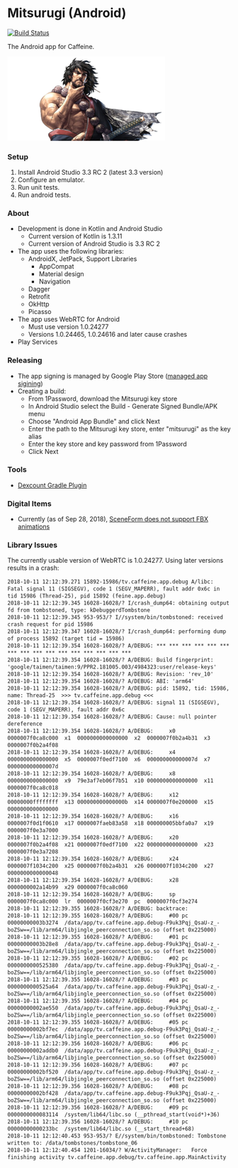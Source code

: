 # Mitsurugi (Android)

[![Build Status](https://travis-ci.com/caffeinetv/android.svg?token=qBfqv76hyjADhUsCTEp6&branch=master)](https://travis-ci.com/caffeinetv/android)

The Android app for Caffeine.

<img alt="Mitsurugi" src="logo.png" width="356">

### Setup

1. Install Android Studio 3.3 RC 2 (latest 3.3 version)
2. Configure an emulator.
3. Run unit tests.
4. Run android tests.

### About

* Development is done in Kotlin and Android Studio
  * Current version of Kotlin is 1.3.11
  * Current version of Android Studio is 3.3 RC 2
* The app uses the following libraries:
  * AndroidX, JetPack, Support Libraries
    * AppCompat
    * Material design
    * Navigation
  * Dagger
  * Retrofit
  * OkHttp
  * Picasso
* The app uses WebRTC for Android
  * Must use version 1.0.24277
  * Versions 1.0.24465, 1.0.24616 and later cause crashes
* Play Services

### Releasing

* The app signing is managed by Google Play Store ([managed app sigining](https://support.google.com/googleplay/android-developer/answer/7384423))
* Creating a build:
  * From 1Password, download the Mitsurugi key store
  * In Android Studio select the Build - Generate Signed Bundle/APK menu
  * Choose "Android App Bundle" and click Next
  * Enter the path to the Mitsurugi key store, enter "mitsurugi" as the key alias
  * Enter the key store and key password from 1Password
  * Click Next

### Tools

* [Dexcount Gradle Plugin](https://github.com/KeepSafe/dexcount-gradle-plugin)


### Digital Items

* Currently (as of Sep 28, 2018), [SceneForm does not support FBX animations](https://github.com/google-ar/sceneform-android-sdk/issues/11)


### Library Issues

The currently usable version of WebRTC is 1.0.24277. Using later versions results in a crash:

```
2018-10-11 12:12:39.271 15892-15986/tv.caffeine.app.debug A/libc: Fatal signal 11 (SIGSEGV), code 1 (SEGV_MAPERR), fault addr 0x6c in tid 15986 (Thread-25), pid 15892 (feine.app.debug)
2018-10-11 12:12:39.345 16028-16028/? I/crash_dump64: obtaining output fd from tombstoned, type: kDebuggerdTombstone
2018-10-11 12:12:39.345 953-953/? I//system/bin/tombstoned: received crash request for pid 15986
2018-10-11 12:12:39.347 16028-16028/? I/crash_dump64: performing dump of process 15892 (target tid = 15986)
2018-10-11 12:12:39.354 16028-16028/? A/DEBUG: *** *** *** *** *** *** *** *** *** *** *** *** *** *** *** ***
2018-10-11 12:12:39.354 16028-16028/? A/DEBUG: Build fingerprint: 'google/taimen/taimen:9/PPR2.181005.003/4984323:user/release-keys'
2018-10-11 12:12:39.354 16028-16028/? A/DEBUG: Revision: 'rev_10'
2018-10-11 12:12:39.354 16028-16028/? A/DEBUG: ABI: 'arm64'
2018-10-11 12:12:39.354 16028-16028/? A/DEBUG: pid: 15892, tid: 15986, name: Thread-25  >>> tv.caffeine.app.debug <<<
2018-10-11 12:12:39.354 16028-16028/? A/DEBUG: signal 11 (SIGSEGV), code 1 (SEGV_MAPERR), fault addr 0x6c
2018-10-11 12:12:39.354 16028-16028/? A/DEBUG: Cause: null pointer dereference
2018-10-11 12:12:39.354 16028-16028/? A/DEBUG:     x0  0000007f0ca8c000  x1  0000000000000000  x2  0000007f0b2a4b31  x3  0000007f0b2a4f08
2018-10-11 12:12:39.354 16028-16028/? A/DEBUG:     x4  0000000000000000  x5  0000007f0edf7100  x6  000000000000007d  x7  000000000000007d
2018-10-11 12:12:39.354 16028-16028/? A/DEBUG:     x8  0000000000000000  x9  79e3af7eb06f7b51  x10 0000000000000000  x11 0000007f0ca8c018
2018-10-11 12:12:39.354 16028-16028/? A/DEBUG:     x12 00000000ffffffff  x13 000000000000000b  x14 0000007f0e200000  x15 0000000000000000
2018-10-11 12:12:39.354 16028-16028/? A/DEBUG:     x16 0000007f0d1f0610  x17 0000007faeb83a58  x18 000000005bbfa0a7  x19 0000007f0e3a7000
2018-10-11 12:12:39.354 16028-16028/? A/DEBUG:     x20 0000007f0b2a4f08  x21 0000007f0edf7100  x22 0000000000000000  x23 0000007f0e3a7208
2018-10-11 12:12:39.354 16028-16028/? A/DEBUG:     x24 0000007f1034c200  x25 0000007f0b2a4b31  x26 0000007f1034c200  x27 0000000000000048
2018-10-11 12:12:39.354 16028-16028/? A/DEBUG:     x28 0000000002a14b99  x29 0000007f0ca8c060
2018-10-11 12:12:39.354 16028-16028/? A/DEBUG:     sp  0000007f0ca8c000  lr  0000007f0cf3e270  pc  0000007f0cf3e274
2018-10-11 12:12:39.355 16028-16028/? A/DEBUG: backtrace:
2018-10-11 12:12:39.355 16028-16028/? A/DEBUG:     #00 pc 00000000003b3274  /data/app/tv.caffeine.app.debug-F9uk3Pqj_QsaU-z_-boZSw==/lib/arm64/libjingle_peerconnection_so.so (offset 0x225000)
2018-10-11 12:12:39.355 16028-16028/? A/DEBUG:     #01 pc 00000000003b28e8  /data/app/tv.caffeine.app.debug-F9uk3Pqj_QsaU-z_-boZSw==/lib/arm64/libjingle_peerconnection_so.so (offset 0x225000)
2018-10-11 12:12:39.355 16028-16028/? A/DEBUG:     #02 pc 0000000000525380  /data/app/tv.caffeine.app.debug-F9uk3Pqj_QsaU-z_-boZSw==/lib/arm64/libjingle_peerconnection_so.so (offset 0x225000)
2018-10-11 12:12:39.355 16028-16028/? A/DEBUG:     #03 pc 0000000000525a64  /data/app/tv.caffeine.app.debug-F9uk3Pqj_QsaU-z_-boZSw==/lib/arm64/libjingle_peerconnection_so.so (offset 0x225000)
2018-10-11 12:12:39.355 16028-16028/? A/DEBUG:     #04 pc 00000000002ae550  /data/app/tv.caffeine.app.debug-F9uk3Pqj_QsaU-z_-boZSw==/lib/arm64/libjingle_peerconnection_so.so (offset 0x225000)
2018-10-11 12:12:39.355 16028-16028/? A/DEBUG:     #05 pc 00000000002bf7ec  /data/app/tv.caffeine.app.debug-F9uk3Pqj_QsaU-z_-boZSw==/lib/arm64/libjingle_peerconnection_so.so (offset 0x225000)
2018-10-11 12:12:39.356 16028-16028/? A/DEBUG:     #06 pc 00000000002addb0  /data/app/tv.caffeine.app.debug-F9uk3Pqj_QsaU-z_-boZSw==/lib/arm64/libjingle_peerconnection_so.so (offset 0x225000)
2018-10-11 12:12:39.356 16028-16028/? A/DEBUG:     #07 pc 00000000002bf520  /data/app/tv.caffeine.app.debug-F9uk3Pqj_QsaU-z_-boZSw==/lib/arm64/libjingle_peerconnection_so.so (offset 0x225000)
2018-10-11 12:12:39.356 16028-16028/? A/DEBUG:     #08 pc 00000000002bf428  /data/app/tv.caffeine.app.debug-F9uk3Pqj_QsaU-z_-boZSw==/lib/arm64/libjingle_peerconnection_so.so (offset 0x225000)
2018-10-11 12:12:39.356 16028-16028/? A/DEBUG:     #09 pc 0000000000083114  /system/lib64/libc.so (__pthread_start(void*)+36)
2018-10-11 12:12:39.356 16028-16028/? A/DEBUG:     #10 pc 00000000000233bc  /system/lib64/libc.so (__start_thread+68)
2018-10-11 12:12:40.453 953-953/? E//system/bin/tombstoned: Tombstone written to: /data/tombstones/tombstone_06
2018-10-11 12:12:40.454 1201-16034/? W/ActivityManager:   Force finishing activity tv.caffeine.app.debug/tv.caffeine.app.MainActivity
```

